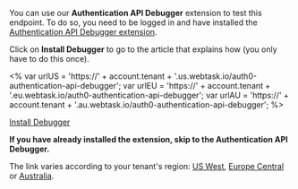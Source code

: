 You can use our **Authentication API Debugger** extension to test this endpoint. To do so, you need to be logged in and have installed the [Authentication API Debugger extension](/extensions/authentication-api-debugger).

Click on **Install Debugger** to go to the article that explains how (you only have to do this once).

<%
  var urlUS = 'https://' + account.tenant + '.us.webtask.io/auth0-authentication-api-debugger';
  var urlEU = 'https://' + account.tenant + '.eu.webtask.io/auth0-authentication-api-debugger';
  var urlAU = 'https://' + account.tenant + '.au.webtask.io/auth0-authentication-api-debugger';
%>

<div class="test-endpoint-box">
  <a href="/extensions/authentication-api-debugger" class="btn btn-primary" target="_blank">Install Debugger</a>
</div>

**If you have already installed the extension, skip to the Authentication API Debugger.**

The link varies according to your tenant's region: <a href="${urlUS}" target="_blank">US West</a>, <a href="${urlEU}" target="_blank">Europe Central</a> or <a href="${urlAU}" target="_blank">Australia</a>.
